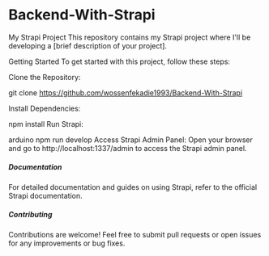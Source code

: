 # Backend-With-Strapi
My Strapi Project
This repository contains my Strapi project where I'll be developing a [brief description of your project].

Getting Started
To get started with this project, follow these steps:

Clone the Repository:

git clone https://github.com/wossenfekadie1993/Backend-With-Strapi

Install Dependencies:

npm install
Run Strapi:

arduino
npm run develop
Access Strapi Admin Panel:
Open your browser and go to http://localhost:1337/admin to access the Strapi admin panel.

<h5>Documentation</h5>
For detailed documentation and guides on using Strapi, refer to the official Strapi documentation.

<h5>Contributing</h5>  
Contributions are welcome! Feel free to submit pull requests or open issues for any improvements or bug fixes.
